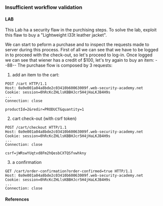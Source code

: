 ### Insufficient workflow validation

#### LAB
This Lab ha a security flaw in the purchising steps. To solve the lab, exploit this flaw to buy a "Lightweight l33t leather jacket".

We can start to peform a purchase and to inspect the requests made to server during this process. First of all we can see that we have to be logged in to proceed with the check-out, so let's proceed to log-in. Once logged we can see that wiener has a credit of $100, let's try again to buy an item:
--88--
The purchase flow is composed by 3 requests:
1. add an item to the cart: 
```
POST /cart HTTP/1.1
Host: 0a9e001a04a8bde2c03410b60063009f.web-security-academy.net
Cookie: session=0hRcKcZHLlsKBBHJcr5H4jHaLKJB4H9s
...
Connection: close

productId=2&redir=PRODUCT&quantity=1
```
2. cart check-out (with csrf token)
```
POST /cart/checkout HTTP/1.1
Host: 0a9e001a04a8bde2c03410b60063009f.web-security-academy.net
Cookie: session=0hRcKcZHLlsKBBHJcr5H4jHaLKJB4H9s
...
Connection: close

csrf=jWRswYUqtvd8Fm2hQesbCXTQSfvwhkny
```
3. a confirmation
```
GET /cart/order-confirmation?order-confirmed=true HTTP/1.1
Host: 0a9e001a04a8bde2c03410b60063009f.web-security-academy.net
Cookie: session=0hRcKcZHLlsKBBHJcr5H4jHaLKJB4H9s
...
Connection: close
```
#### References
